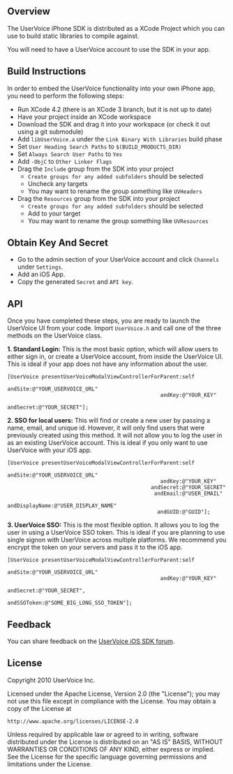 Overview
--------

The UserVoice iPhone SDK is distributed as a XCode Project which you can use to build static libraries to compile against.

You will need to have a UserVoice account to use the SDK in your app.

Build Instructions
------------------

In order to embed the UserVoice functionality into your own iPhone app, you need to perform the following steps:

* Run XCode 4.2 (there is an XCode 3 branch, but it is not up to date)
* Have your project inside an XCode workspace
* Download the SDK and drag it into your workspace (or check it out using a git submodule)
* Add `libUserVoice.a` under the `Link Binary With Libraries` build phase
* Set `User Heading Search Paths` to `$(BUILD_PRODUCTS_DIR)`
* Set `Always Search User Paths` to `Yes`
* Add `-ObjC` to `Other Linker Flags`
* Drag the `Include` group from the SDK into your project
  * `Create groups for any added subfolders` should be selected
  * Uncheck any targets
  * You may want to rename the group something like `UVHeaders`
* Drag the `Resources` group from the SDK into your project
  * `Create groups for any added subfolders` should be selected
  * Add to your target
  * You may want to rename the group something like `UVResources`

Obtain Key And Secret
---------------------

* Go to the admin section of your UserVoice account and click `Channels` under `Settings`.
* Add an iOS App.
* Copy the generated `Secret` and `API key`.

API
---

Once you have completed these steps, you are ready to launch the UserVoice UI from your code. Import `UserVoice.h` and call one of the three methods on the UserVoice class.

**1. Standard Login:** This is the most basic option, which will allow users to either sign in, or create a UserVoice account, from inside the UserVoice UI. This is ideal if your app does not have any information about the user.

    [UserVoice presentUserVoiceModalViewControllerForParent:self
                                                    andSite:@"YOUR_USERVOICE_URL"
                                                     andKey:@"YOUR_KEY"
                                                  andSecret:@"YOUR_SECRET"];
**2. SSO for local users:** This will find or create a new user by passing a name, email, and unique id. However, it will only find users that were previously created using this method. It will not allow you to log the user in as an existing UserVoice account. This is ideal if you only want to use UserVoice with your iOS app.

    [UserVoice presentUserVoiceModalViewControllerForParent:self
                                                    andSite:@"YOUR_USERVOICE_URL"
                                                     andKey:@"YOUR_KEY"
                                                  andSecret:@"YOUR_SECRET"
                                                   andEmail:@"USER_EMAIL"
                                             andDisplayName:@"USER_DISPLAY_NAME"
                                                    andGUID:@"GUID"];

**3. UserVoice SSO:** This is the most flexible option. It allows you to log the user in using a UserVoice SSO token. This is ideal if you are planning to use single signon with UserVoice across multiple platforms. We recommend you encrypt the token on your servers and pass it to the iOS app.


    [UserVoice presentUserVoiceModalViewControllerForParent:self
                                                    andSite:@"YOUR_USERVOICE_URL"
                                                     andKey:@"YOUR_KEY"
                                                  andSecret:@"YOUR_SECRET",
                                                andSSOToken:@"SOME_BIG_LONG_SSO_TOKEN"];

Feedback
--------

You can share feedback on the [UserVoice iOS SDK forum](http://feedback.uservoice.com/forums/64519-iphone-sdk-feedback).

License
-------

Copyright 2010 UserVoice Inc. 

Licensed under the Apache License, Version 2.0 (the "License");
you may not use this file except in compliance with the License.
You may obtain a copy of the License at

    http://www.apache.org/licenses/LICENSE-2.0

Unless required by applicable law or agreed to in writing, software
distributed under the License is distributed on an "AS IS" BASIS,
WITHOUT WARRANTIES OR CONDITIONS OF ANY KIND, either express or implied.
See the License for the specific language governing permissions and
limitations under the License.
